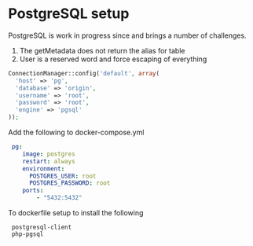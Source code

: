 # PostgreSQL setup

PostgreSQL is work in progress since and brings a number of challenges. 

1. The getMetadata does not return the alias for table
2. User is a reserved word and force escaping of everything

```php
ConnectionManager::config('default', array(
  'host' => 'pg',
  'database' => 'origin',
  'username' => 'root',
  'password' => 'root',
  'engine' => 'pgsql'
));
```

Add the following to docker-compose.yml

```yml
 pg:
    image: postgres
    restart: always
    environment:
      POSTGRES_USER: root
      POSTGRES_PASSWORD: root
    ports:
        - "5432:5432"
```

To dockerfile setup to install the following

```
 postgresql-client
 php-pgsql
```